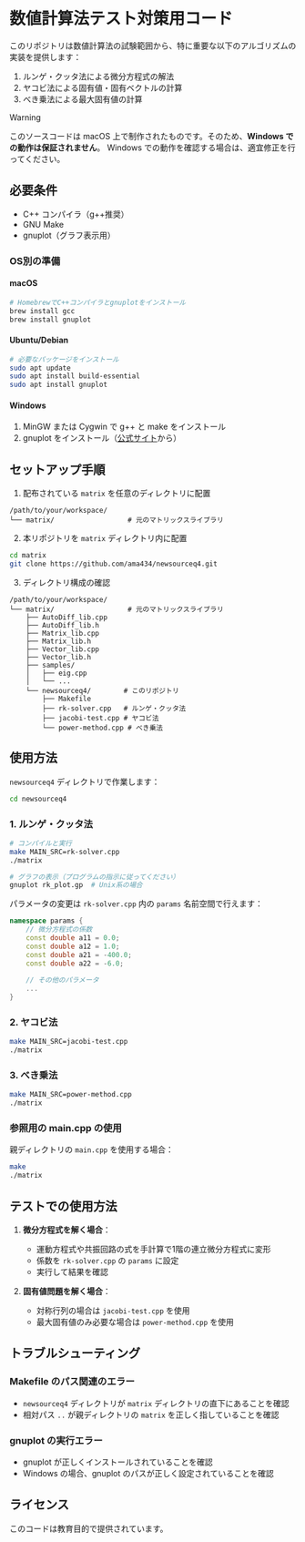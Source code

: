 # 数値計算法テスト対策用コード

このリポジトリは数値計算法の試験範囲から、特に重要な以下のアルゴリズムの実装を提供します：

1. ルンゲ・クッタ法による微分方程式の解法
2. ヤコビ法による固有値・固有ベクトルの計算
3. べき乗法による最大固有値の計算

> [!WARNING]
> このソースコードは macOS 上で制作されたものです。そのため、**Windows での動作は保証されません**。
> Windows での動作を確認する場合は、適宜修正を行ってください。

## 必要条件

- C++ コンパイラ（g++推奨）
- GNU Make
- gnuplot（グラフ表示用）

### OS別の準備

#### macOS
```bash
# HomebrewでC++コンパイラとgnuplotをインストール
brew install gcc
brew install gnuplot
```

#### Ubuntu/Debian
```bash
# 必要なパッケージをインストール
sudo apt update
sudo apt install build-essential
sudo apt install gnuplot
```

#### Windows
1. MinGW または Cygwin で g++ と make をインストール
2. gnuplot をインストール（[公式サイト](http://www.gnuplot.info/)から）

## セットアップ手順

1. 配布されている `matrix` を任意のディレクトリに配置
```
/path/to/your/workspace/
└── matrix/                  # 元のマトリックスライブラリ
```

2. 本リポジトリを `matrix` ディレクトリ内に配置
```bash
cd matrix
git clone https://github.com/ama434/newsourceq4.git
```

3. ディレクトリ構成の確認
```
/path/to/your/workspace/
└── matrix/                  # 元のマトリックスライブラリ
    ├── AutoDiff_lib.cpp
    ├── AutoDiff_lib.h
    ├── Matrix_lib.cpp
    ├── Matrix_lib.h
    ├── Vector_lib.cpp
    ├── Vector_lib.h
    ├── samples/
    │   ├── eig.cpp
    │   └── ...
    └── newsourceq4/        # このリポジトリ
        ├── Makefile
        ├── rk-solver.cpp   # ルンゲ・クッタ法
        ├── jacobi-test.cpp # ヤコビ法
        └── power-method.cpp # べき乗法
```

## 使用方法

`newsourceq4` ディレクトリで作業します：
```bash
cd newsourceq4
```

### 1. ルンゲ・クッタ法
```bash
# コンパイルと実行
make MAIN_SRC=rk-solver.cpp
./matrix

# グラフの表示（プログラムの指示に従ってください）
gnuplot rk_plot.gp  # Unix系の場合
```

パラメータの変更は `rk-solver.cpp` 内の `params` 名前空間で行えます：
```cpp
namespace params {
    // 微分方程式の係数
    const double a11 = 0.0;
    const double a12 = 1.0;
    const double a21 = -400.0;
    const double a22 = -6.0;
    
    // その他のパラメータ
    ...
}
```

### 2. ヤコビ法
```bash
make MAIN_SRC=jacobi-test.cpp
./matrix
```

### 3. べき乗法
```bash
make MAIN_SRC=power-method.cpp
./matrix
```

### 参照用の main.cpp の使用
親ディレクトリの `main.cpp` を使用する場合：
```bash
make
./matrix
```

## テストでの使用方法

1. **微分方程式を解く場合**：
   - 運動方程式や共振回路の式を手計算で1階の連立微分方程式に変形
   - 係数を `rk-solver.cpp` の `params` に設定
   - 実行して結果を確認

2. **固有値問題を解く場合**：
   - 対称行列の場合は `jacobi-test.cpp` を使用
   - 最大固有値のみ必要な場合は `power-method.cpp` を使用

## トラブルシューティング

### Makefile のパス関連のエラー
- `newsourceq4` ディレクトリが `matrix` ディレクトリの直下にあることを確認
- 相対パス `..` が親ディレクトリの `matrix` を正しく指していることを確認

### gnuplot の実行エラー
- gnuplot が正しくインストールされていることを確認
- Windows の場合、gnuplot のパスが正しく設定されていることを確認

## ライセンス
このコードは教育目的で提供されています。